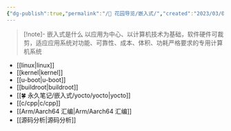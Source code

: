 ```yaml
---
{"dg-publish":true,"permalink":"/🌱 花园导览/嵌入式/","created":"2023/03/06 14:28:08","updated":"2023/03/07 13:15:42"}
---
```



> [!note]- 嵌入式是什么
以应用为中心、以计算机技术为基础，软件硬件可裁剪，适应应用系统对功能、可靠性、成本、体积、功耗严格要求的专用计算机系统

- [[linux\|linux]]
- [[kernel\|kernel]]
- [[u-boot\|u-boot]]
- [[buildroot\|buildroot]]
- [[🍀 永久笔记/嵌入式/yocto/yocto\|yocto]]
- [[c/cpp\|c/cpp]]
- [[Arm/Aarch64 汇编\|Arm/Aarch64 汇编]]
- [[源码分析\|源码分析]]